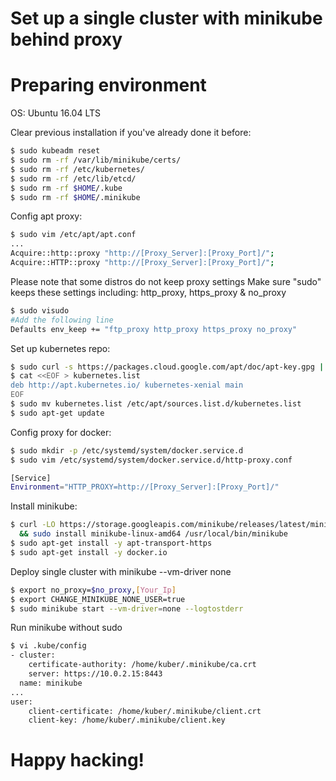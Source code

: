 Set up a single cluster with minikube behind proxy
==================================================

Preparing environment
=====================
OS: Ubuntu 16.04 LTS

Clear previous installation if you've already done it before:
```sh
$ sudo kubeadm reset
$ sudo rm -rf /var/lib/minikube/certs/
$ sudo rm -rf /etc/kubernetes/
$ sudo rm -rf /etc/lib/etcd/
$ sudo rm -rf $HOME/.kube
$ sudo rm -rf $HOME/.minikube
```

Config apt proxy:
```sh
$ sudo vim /etc/apt/apt.conf
...
Acquire::http::proxy "http://[Proxy_Server]:[Proxy_Port]/";
Acquire::HTTP::proxy "http://[Proxy_Server]:[Proxy_Port]/";
```

Please note that some distros do not keep proxy settings
Make sure "sudo" keeps these settings including: http_proxy, https_proxy & no_proxy
```sh
$ sudo visudo
#Add the following line
Defaults env_keep += "ftp_proxy http_proxy https_proxy no_proxy"
```

Set up kubernetes repo:
```sh
$ sudo curl -s https://packages.cloud.google.com/apt/doc/apt-key.gpg | apt-key add -
$ cat <<EOF > kubernetes.list
deb http://apt.kubernetes.io/ kubernetes-xenial main
EOF
$ sudo mv kubernetes.list /etc/apt/sources.list.d/kubernetes.list
$ sudo apt-get update
```

Config proxy for docker:
```sh
$ sudo mkdir -p /etc/systemd/system/docker.service.d
$ sudo vim /etc/systemd/system/docker.service.d/http-proxy.conf

[Service]
Environment="HTTP_PROXY=http://[Proxy_Server]:[Proxy_Port]/"
```
Install minikube:
```sh
$ curl -LO https://storage.googleapis.com/minikube/releases/latest/minikube-linux-amd64 \
  && sudo install minikube-linux-amd64 /usr/local/bin/minikube
$ sudo apt-get install -y apt-transport-https
$ sudo apt-get install -y docker.io
```

Deploy single cluster with minikube --vm-driver none
```sh
$ export no_proxy=$no_proxy,[Your_Ip]
$ export CHANGE_MINIKUBE_NONE_USER=true
$ sudo minikube start --vm-driver=none --logtostderr
```
Run minikube without sudo
```sh
$ vi .kube/config
- cluster:
    certificate-authority: /home/kuber/.minikube/ca.crt
    server: https://10.0.2.15:8443
  name: minikube
...
user:
    client-certificate: /home/kuber/.minikube/client.crt
    client-key: /home/kuber/.minikube/client.key
```


Happy hacking!
==============
